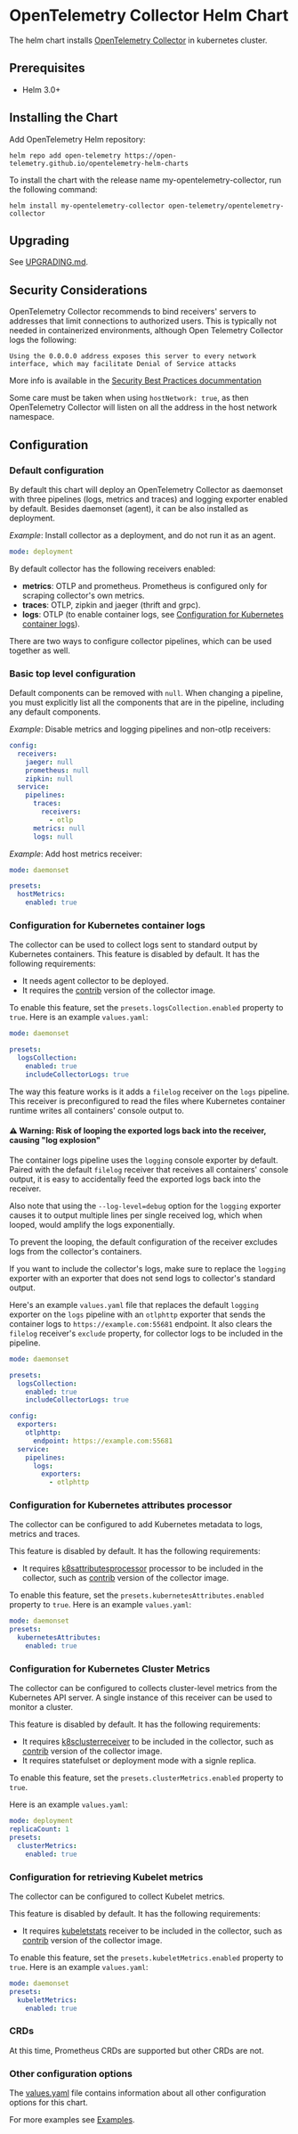 # OpenTelemetry Collector Helm Chart

The helm chart installs [OpenTelemetry Collector](https://github.com/open-telemetry/opentelemetry-collector)
in kubernetes cluster.

## Prerequisites

- Helm 3.0+

## Installing the Chart

Add OpenTelemetry Helm repository:

```console
helm repo add open-telemetry https://open-telemetry.github.io/opentelemetry-helm-charts
```

To install the chart with the release name my-opentelemetry-collector, run the following command:

```console
helm install my-opentelemetry-collector open-telemetry/opentelemetry-collector
```

## Upgrading

See [UPGRADING.md](UPGRADING.md).

## Security Considerations

OpenTelemetry Collector recommends to bind receivers' servers to addresses that limit connections to authorized users. This is typically not needed in containerized environments, although Open Telemetry Collector logs the following:
```
Using the 0.0.0.0 address exposes this server to every network interface, which may facilitate Denial of Service attacks
```
More info is available in the [Security Best Practices docummentation](https://github.com/open-telemetry/opentelemetry-collector/blob/main/docs/security-best-practices.md#safeguards-against-denial-of-service-attacks)

Some care must be taken when using `hostNetwork: true`, as then OpenTelemetry Collector will listen on all the address in the host network namespace.

## Configuration

### Default configuration

By default this chart will deploy an OpenTelemetry Collector as daemonset with three pipelines (logs, metrics and traces)
and logging exporter enabled by default. Besides daemonset (agent), it can be also installed as deployment.

*Example*: Install collector as a deployment, and do not run it as an agent.

```yaml
mode: deployment
```

By default collector has the following receivers enabled:

- **metrics**: OTLP and prometheus. Prometheus is configured only for scraping collector's own metrics.
- **traces**: OTLP, zipkin and jaeger (thrift and grpc).
- **logs**: OTLP (to enable container logs, see [Configuration for Kubernetes container logs](#configuration-for-kubernetes-container-logs)).

There are two ways to configure collector pipelines, which can be used together as well.

### Basic top level configuration

Default components can be removed with `null`.  When changing a pipeline, you must explicitly list all the components that are in the pipeline, including any default components.

*Example*: Disable metrics and logging pipelines and non-otlp receivers:

```yaml
config:
  receivers:
    jaeger: null
    prometheus: null
    zipkin: null
  service:
    pipelines:
      traces:
        receivers:
          - otlp
      metrics: null
      logs: null
```

*Example*: Add host metrics receiver:

```yaml
mode: daemonset

presets:
  hostMetrics:
    enabled: true
```

### Configuration for Kubernetes container logs

The collector can be used to collect logs sent to standard output by Kubernetes containers.
This feature is disabled by default. It has the following requirements:

- It needs agent collector to be deployed.
- It requires the [contrib](https://github.com/open-telemetry/opentelemetry-collector-contrib) version
of the collector image.

To enable this feature, set the  `presets.logsCollection.enabled` property to `true`.
Here is an example `values.yaml`:

```yaml
mode: daemonset

presets:
  logsCollection:
    enabled: true
    includeCollectorLogs: true
```

The way this feature works is it adds a `filelog` receiver on the `logs` pipeline. This receiver is preconfigured
to read the files where Kubernetes container runtime writes all containers' console output to.

#### :warning: Warning: Risk of looping the exported logs back into the receiver, causing "log explosion"

The container logs pipeline uses the `logging` console exporter by default.
Paired with the default `filelog` receiver that receives all containers' console output,
it is easy to accidentally feed the exported logs back into the receiver.

Also note that using the `--log-level=debug` option for the `logging` exporter causes it to output
multiple lines per single received log, which when looped, would amplify the logs exponentially.

To prevent the looping, the default configuration of the receiver excludes logs from the collector's containers.

If you want to include the collector's logs, make sure to replace the `logging` exporter
with an exporter that does not send logs to collector's standard output.

Here's an example `values.yaml` file that replaces the default `logging` exporter on the `logs` pipeline
with an `otlphttp` exporter that sends the container logs to `https://example.com:55681` endpoint.
It also clears the `filelog` receiver's `exclude` property, for collector logs to be included in the pipeline.

```yaml
mode: daemonset

presets:
  logsCollection:
    enabled: true
    includeCollectorLogs: true

config:
  exporters:
    otlphttp:
      endpoint: https://example.com:55681
  service:
    pipelines:
      logs:
        exporters:
          - otlphttp
```

### Configuration for Kubernetes attributes processor

The collector can be configured to add Kubernetes metadata to logs, metrics and traces.

This feature is disabled by default. It has the following requirements:

- It requires [k8sattributesprocessor](https://github.com/open-telemetry/opentelemetry-collector-contrib/tree/main/processor/k8sattributesprocessor) processor to be included in the collector, such as [contrib](https://github.com/open-telemetry/opentelemetry-collector-contrib) version of the collector image.

To enable this feature, set the  `presets.kubernetesAttributes.enabled` property to `true`.
Here is an example `values.yaml`:

```yaml
mode: daemonset
presets:
  kubernetesAttributes:
    enabled: true
```

### Configuration for Kubernetes Cluster Metrics

The collector can be configured to collects cluster-level metrics from the Kubernetes API server. A single instance of this receiver can be used to monitor a cluster.

This feature is disabled by default. It has the following requirements:

- It requires [k8sclusterreceiver](https://github.com/open-telemetry/opentelemetry-collector-contrib/tree/main/receiver/k8sclusterreceiver) to be included in the collector, such as [contrib](https://github.com/open-telemetry/opentelemetry-collector-contrib) version of the collector image.
- It requires statefulset or deployment mode with a signle replica.

To enable this feature, set the  `presets.clusterMetrics.enabled` property to `true`.

Here is an example `values.yaml`:

```yaml
mode: deployment
replicaCount: 1
presets:
  clusterMetrics:
    enabled: true
```

### Configuration for retrieving Kubelet metrics

The collector can be configured to collect Kubelet metrics.

This feature is disabled by default. It has the following requirements:

- It requires [kubeletstats](https://github.com/open-telemetry/opentelemetry-collector-contrib/tree/main/receiver/kubeletstatsreceiver) receiver to be included in the collector, such as [contrib](https://github.com/open-telemetry/opentelemetry-collector-contrib) version of the collector image.

To enable this feature, set the  `presets.kubeletMetrics.enabled` property to `true`.
Here is an example `values.yaml`:

```yaml
mode: daemonset
presets:
  kubeletMetrics:
    enabled: true
```

### CRDs

At this time, Prometheus CRDs are supported but other CRDs are not.

### Other configuration options

The [values.yaml](./values.yaml) file contains information about all other configuration
options for this chart.

For more examples see [Examples](examples).
